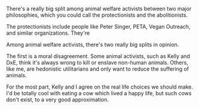 There's a really big split among animal welfare activists between two major philosophies, which you could call the protectionists and the abolitionists.

The protectionists include people like Peter Singer, PETA, Vegan Outreach, and similar organizations. They're  



Among animal welfare activists, there's two really big splits in opinion.

The first is a moral disagreement. Some animal activists, such as Kelly and DxE, think it's always wrong to kill or enslave non-human animals. Others, like me, are hedonistic utilitarians and only want to reduce the suffering of animals.

For the most part, Kelly and I agree on the real life choices we should make. I'd be totally cool with eating a cow which lived a happy life, but such cows don't exist, to a very good approximation. 